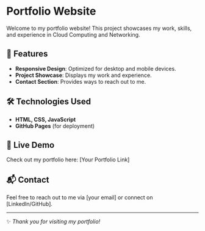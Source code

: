 # Portfolio Website

Welcome to my portfolio website! This project showcases my work, skills, and experience in Cloud Computing and Networking.

## 🌟 Features
- **Responsive Design**: Optimized for desktop and mobile devices.
- **Project Showcase**: Displays my work and experience.
- **Contact Section**: Provides ways to reach out to me.

## 🛠️ Technologies Used
- **HTML, CSS, JavaScript**
- **GitHub Pages** (for deployment)

## 🚀 Live Demo
Check out my portfolio here: [Your Portfolio Link]

## 📬 Contact
Feel free to reach out to me via [your email] or connect on [LinkedIn/GitHub].

---
✨ *Thank you for visiting my portfolio!*
